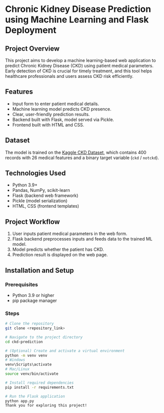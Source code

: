 # Chronic Kidney Disease Prediction using Machine Learning and Flask Deployment

## Project Overview
This project aims to develop a machine learning-based web application to predict Chronic Kidney Disease (CKD) using patient medical parameters. Early detection of CKD is crucial for timely treatment, and this tool helps healthcare professionals and users assess CKD risk efficiently.

## Features
- Input form to enter patient medical details.
- Machine learning model predicts CKD presence.
- Clear, user-friendly prediction results.
- Backend built with Flask, model served via Pickle.
- Frontend built with HTML and CSS.

## Dataset
The model is trained on the [Kaggle CKD Dataset](https://www.kaggle.com/datasets/mansoordaku/ckdisease), which contains 400 records with 26 medical features and a binary target variable (`ckd` / `notckd`).

## Technologies Used
- Python 3.9+
- Pandas, NumPy, scikit-learn
- Flask (backend web framework)
- Pickle (model serialization)
- HTML, CSS (frontend templates)

## Project Workflow
1. User inputs patient medical parameters in the web form.
2. Flask backend preprocesses inputs and feeds data to the trained ML model.
3. Model predicts whether the patient has CKD.
4. Prediction result is displayed on the web page.

## Installation and Setup

### Prerequisites
- Python 3.9 or higher
- pip package manager

### Steps
```bash
# Clone the repository
git clone <repository_link>

# Navigate to the project directory
cd ckd-prediction

# (Optional) Create and activate a virtual environment
python -m venv venv
# Windows
venv\Scripts\activate
# Mac/Linux
source venv/bin/activate

# Install required dependencies
pip install -r requirements.txt

# Run the Flask application
python app.py
Thank you for exploring this project!
